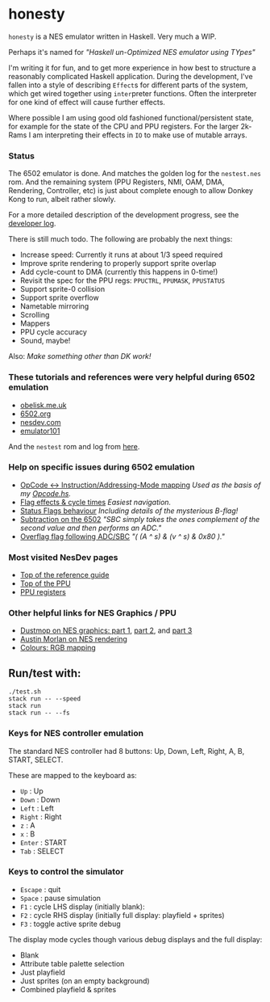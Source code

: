 # honesty

`honesty` is a NES emulator written in Haskell. Very much a WIP.

Perhaps it's named for _"Haskell un-Optimized NES emulator using TYpes"_


I'm writing it for fun, and to get more experience in how best to structure a reasonably complicated Haskell application.
During the development, I've fallen into a style of describing `Effect`s for different parts of the system, which get wired together using `inter`preter functions. Often the interpreter for one kind of effect will cause further effects.

Where possible I am using good old fashioned functional/persistent state, for example for the state of the CPU and PPU registers. For the larger 2k-Rams I am interpreting their effects in `IO` to make use of mutable arrays.

### Status

The 6502 emulator is done. And matches the golden log for the `nestest.nes` rom. And the remaining system (PPU Registers, NMI, OAM, DMA, Rendering, Controller, etc) is just about complete enough to allow Donkey Kong to run, albeit rather slowly.

For a more detailed description of the development progress, see the [developer log](diary.md).

There is still much todo. The following are probably the next things:

- Increase speed: Currently it runs at about 1/3 speed required
- Improve sprite rendering to properly support sprite overlap
- Add cycle-count to DMA (currently this happens in 0-time!)
- Revisit the spec for the PPU regs: `PPUCTRL`, `PPUMASK`, `PPUSTATUS`
- Support sprite-0 collision
- Support sprite overflow
- Nametable mirroring
- Scrolling
- Mappers
- PPU cycle accuracy
- Sound, maybe!

Also: _Make something other than DK work!_


### These tutorials and references were very helpful during 6502 emulation

- [obelisk.me.uk](http://www.obelisk.me.uk/6502/index.html)
- [6502.org](http://www.6502.org/tutorials/6502opcodes.html)
- [nesdev.com](https://wiki.nesdev.com/w/index.php/CPU)
- [emulator101](http://www.emulator101.com)

And the `nestest` rom and log from
[here](https://wiki.nesdev.com/w/index.php/Emulator_tests).

### Help on specific issues during 6502 emulation

- [OpCode <-> Instruction/Addressing-Mode mapping](http://www.emulator101.com/reference/6502-reference.html)
*Used as the basis of my [Opcode.hs](/src/Honesty/Six502/OpCode.hs).*
- [Flag effects & cycle times](http://www.obelisk.me.uk/6502/reference.html)
*Easiest navigation.*
- [Status Flags behaviour](https://wiki.nesdev.com/w/index.php/Status_flags)
*Including details of the mysterious B-flag!*
- [Subtraction on the 6502](http://www.righto.com/2012/12/the-6502-overflow-flag-explained.html)
*"SBC simply takes the ones complement of the second value and then performs an ADC."*
- [Overflag flag following ADC/SBC](http://forums.nesdev.com/viewtopic.php?t=6331)
*"( (A ^ s) & (v ^ s) & 0x80 )."*


### Most visited NesDev pages

- [Top of the reference guide](http://wiki.nesdev.com/w/index.php/NES_reference_guide)
- [Top of the PPU](http://wiki.nesdev.com/w/index.php/PPU)
- [PPU registers](http://wiki.nesdev.com/w/index.php/PPU_registers)


### Other helpful links for NES Graphics / PPU
- [Dustmop on NES graphics: part 1](http://www.dustmop.io/blog/2015/04/28/nes-graphics-part-1/#chr-encoding),
[part 2](http://www.dustmop.io/blog/2015/06/08/nes-graphics-part-2), and
[part 3](http://www.dustmop.io/blog/2015/12/18/nes-graphics-part-3)
- [Austin Morlan on NES rendering](https://austinmorlan.com/posts/nes_rendering_overview/)
- [Colours: RGB mapping](http://www.thealmightyguru.com/Games/Hacking/Wiki/index.php/NES_Palette)



## Run/test with:

    ./test.sh
    stack run -- --speed
    stack run
    stack run -- --fs


### Keys for NES controller emulation

The standard NES controller had 8 buttons: Up, Down, Left, Right, A, B, START, SELECT.

These are mapped to the keyboard as:

- `Up` : Up
- `Down` : Down
- `Left` : Left
- `Right` : Right
- `z` : A
- `x` : B
- `Enter` : START
- `Tab` : SELECT


### Keys to control the simulator

- `Escape` : quit
- `Space` : pause simulation
- `F1` : cycle LHS display (initially blank):
- `F2` : cycle RHS display (initially full display: playfield + sprites)
- `F3` : toggle active sprite debug

The display mode cycles though various debug displays and the full display:

- Blank
- Attribute table palette selection
- Just playfield
- Just sprites (on an empty background)
- Combined playfield & sprites
